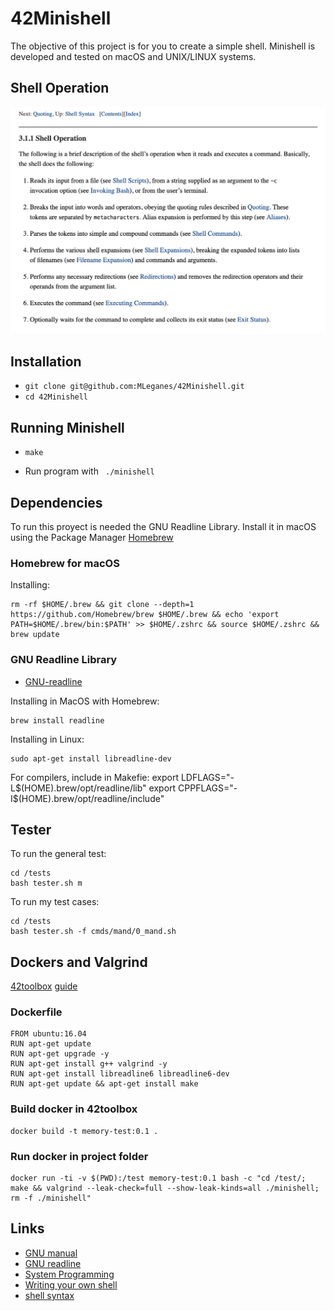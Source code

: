 # 42Minishell

The objective of this project is for you to create a simple shell. 
Minishell is developed and tested on macOS and UNIX/LINUX systems. 

## Shell Operation
![shell_operation](readme_additions/shell_operation.png)

## Installation

* `git clone git@github.com:MLeganes/42Minishell.git`
* `cd 42Minishell`

## Running Minishell
 
* `make`

* Run program with ``` ./minishell```
  
## Dependencies

To run this proyect is needed the GNU Readline Library. Install it in macOS using the Package Manager [Homebrew](https://brew.sh/)

### Homebrew for macOS

Installing:

	rm -rf $HOME/.brew && git clone --depth=1 https://github.com/Homebrew/brew $HOME/.brew && echo 'export PATH=$HOME/.brew/bin:$PATH' >> $HOME/.zshrc && source $HOME/.zshrc && brew update

### GNU Readline Library

* [GNU-readline](https://tiswww.case.edu/php/chet/readline/rltop.html)

Installing in MacOS with Homebrew:

	brew install readline

Installing in Linux:

	sudo apt-get install libreadline-dev 

For compilers, include in Makefie:
	export LDFLAGS="-L$(HOME).brew/opt/readline/lib"
	export CPPFLAGS="-I$(HOME).brew/opt/readline/include"

## Tester
To run the general test:

	cd /tests
	bash tester.sh m

To run my test cases:
	
	cd /tests
	bash tester.sh -f cmds/mand/0_mand.sh

## Dockers and Valgrind

 [42toolbox](https://github.com/alexandregv/42toolbox)
 [guide](https://www.gungorbudak.com/blog/2018/06/13/memory-leak-testing-with-valgrind-on-macos-using-docker-containers/)

### Dockerfile

	FROM ubuntu:16.04
	RUN apt-get update
	RUN apt-get upgrade -y
	RUN apt-get install g++ valgrind -y
	RUN apt-get install libreadline6 libreadline6-dev
	RUN apt-get update && apt-get install make

### Build docker in 42toolbox

	docker build -t memory-test:0.1 .

### Run docker in project folder

	docker run -ti -v $(PWD):/test memory-test:0.1 bash -c "cd /test/; make && valgrind --leak-check=full --show-leak-kinds=all ./minishell; rm -f ./minishell"

## Links

* [GNU manual](https://www.gnu.org/savannah-checkouts/gnu/bash/manual/)
* [GNU readline](https://tiswww.case.edu/php/chet/readline/rltop.html)
* [System Programming](https://www.cs.purdue.edu/homes/grr/SystemsProgrammingBook/Book)
* [Writing your own shell](https://www.cs.purdue.edu/homes/grr/SystemsProgrammingBook/Book/Chapter5-WritingYourOwnShell.pdf)
* [shell syntax](https://pubs.opengroup.org/onlinepubs/009695399/utilities/xcu_chap02.html)

